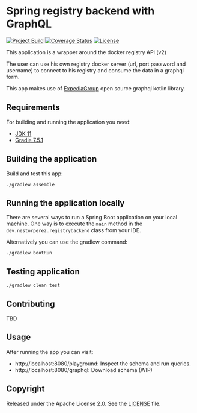 # Spring registry backend with GraphQL

[![Project Build](https://github.com/nestorperezdev/registry-backend/actions/workflows/build.yaml/badge.svg?branch=master)](https://github.com/nestorperezdev/registry-backend/actions/workflows/build.yaml)
[![Coverage Status](https://github.com/nestorperezdev/registry-backend/actions/workflows/build.yaml/badge.svg?branch=master)](https://github.com/nestorperezdev/registry-backend/.github/badges/coverage-badge.svg)
[![License](http://img.shields.io/:license-apache-blue.svg)](http://www.apache.org/licenses/LICENSE-2.0.html)

This application is a wrapper around the docker registry API (v2)

The user can use his own registry docker server (url, port password and username) to connect to his registry and consume the data in a graphql form.

This app makes use of [ExpediaGroup](https://github.com/ExpediaGroup/graphql-kotlin) open source graphql kotlin library.

## Requirements

For building and running the application you need:

- [JDK 11](https://www.azul.com/downloads/?version=java-11-lts&package=jdk)
- [Gradle 7.5.1](https://gradle.org/releases/)

## Building the application
Build and test this app:
```shell
./gradlew assemble
```

## Running the application locally

There are several ways to run a Spring Boot application on your local machine. One way is to execute the `main` method in the `dev.nestorperez.registrybackend` class from your IDE.

Alternatively you can use the gradlew command:

```shell
./gradlew bootRun
```

## Testing application
```shell
./gradlew clean test
```

## Contributing
TBD

## Usage
After running the app you can visit:

* http://localhost:8080/playground: Inspect the schema and run queries.
* http://localhost:8080/graphql: Download schema (WIP)


## Copyright

Released under the Apache License 2.0. See the [LICENSE](https://github.com/codecentric/springboot-sample-app/blob/master/LICENSE) file.